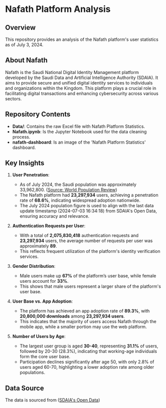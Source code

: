 # Nafath Platform Analysis

## Overview

This repository provides an analysis of the Nafath platform's user statistics as of July 3, 2024.


## About Nafath

Nafath is the Saudi National Digital Identity Management platform developed by the Saudi Data and Artificial Intelligence Authority (SDAIA). It aims to provide secure and unified digital identity services to individuals and organizations within the Kingdom. This platform plays a crucial role in facilitating digital transactions and enhancing cybersecurity across various sectors.


## Repository Contents

- **Data/**: Contains the raw Excel file with Nafath Platform Statistics.
- **Nafath.ipynb**: Is the Jupyter Notebook used for the data cleaning process.
- **nafath-dashboard**: Is an image of the 'Nafath Platform Statistics' dashboard.


## Key Insights

1. **User Penetration**:  
   - As of July 2024, the Saudi population was approximately 33,962,800. ([Source: World Population Review](https://worldpopulationreview.com/countries/saudi-arabia))
   - The Nafath platform had **23,297,934** users, achieving a penetration rate of **68.6%**, indicating widespread adoption nationwide.
   - The July 2024 population figure is used to align with the last data update timestamp (2024-07-03 16:34:18) from SDAIA's Open Data, ensuring accuracy and relevance.

2. **Authentication Requests per User**:  
   - With a total of **2,075,830,418** authentication requests and **23,297,934** users, the average number of requests per user was approximately **89**.  
   - This reflects frequent utilization of the platform's identity verification services.

3. **Gender Distribution**:
   - Male users make up **67%** of the platform’s user base, while female users account for **33%**.
   - This shows that male users represent a larger share of the platform's user base.

4. **User Base vs. App Adoption**:  
   - The platform has achieved an app adoption rate of **89.3%**, with **20,800,000 downloads** among **23,297,934 users**.
   - This indicates that the majority of users access Nafath through the mobile app, while a smaller portion may use the web platform.

5. **Number of Users by Age**:  
   - The largest user group is aged **30-40**, representing **31.1%** of users, followed by 20-30 (28.3%), indicating that working-age individuals form the core user base.
   - Participation declines significantly after age 50, with only 2.8% of users aged 60-70, highlighting a lower adoption rate among older populations.


## Data Source

The data is sourced from ([SDAIA's Open Data](https://open.data.gov.sa/en/datasets/view/8563c70c-c870-41cb-9c75-9a89a0cb4f90/resources))
